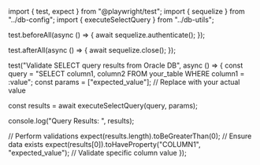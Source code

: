 import { test, expect } from "@playwright/test";
import { sequelize } from "../db-config";
import { executeSelectQuery } from "../db-utils";

test.beforeAll(async () => {
  await sequelize.authenticate();
});

test.afterAll(async () => {
  await sequelize.close();
});

test("Validate SELECT query results from Oracle DB", async () => {
  const query = "SELECT column1, column2 FROM your_table WHERE column1 = :value";
  const params = ["expected_value"]; // Replace with your actual value

  const results = await executeSelectQuery(query, params);

  console.log("Query Results: ", results);

  // Perform validations
  expect(results.length).toBeGreaterThan(0); // Ensure data exists
  expect(results[0]).toHaveProperty("COLUMN1", "expected_value"); // Validate specific column value
});